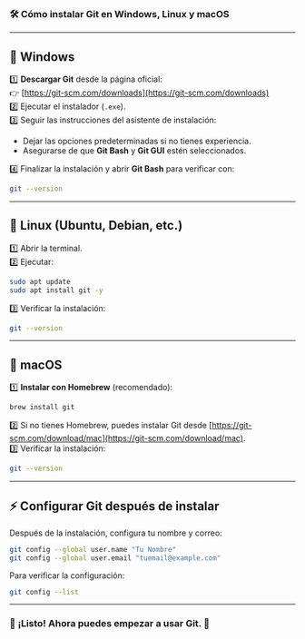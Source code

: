 ### 🛠️ **Cómo instalar Git en Windows, Linux y macOS**  

---

## **🔹 Windows**  
1️⃣ **Descargar Git** desde la página oficial:  
   👉 [https://git-scm.com/downloads](https://git-scm.com/downloads)  
2️⃣ Ejecutar el instalador (`.exe`).  
3️⃣ Seguir las instrucciones del asistente de instalación:  
   - Dejar las opciones predeterminadas si no tienes experiencia.  
   - Asegurarse de que **Git Bash** y **Git GUI** estén seleccionados. 
   
4️⃣ Finalizar la instalación y abrir **Git Bash** para verificar con:  
   ```bash
   git --version
   ```

---

## **🔹 Linux (Ubuntu, Debian, etc.)**  
1️⃣ Abrir la terminal.  
2️⃣ Ejecutar:  
   ```bash
   sudo apt update
   sudo apt install git -y
   ```  
3️⃣ Verificar la instalación:  
   ```bash
   git --version
   ```

---

## **🔹 macOS**  
1️⃣ **Instalar con Homebrew** (recomendado):  
   ```bash
   brew install git
   ```  
2️⃣ Si no tienes Homebrew, puedes instalar Git desde [https://git-scm.com/download/mac](https://git-scm.com/download/mac).  
3️⃣ Verificar la instalación:  
   ```bash
   git --version
   ```

---

## **⚡ Configurar Git después de instalar**
Después de la instalación, configura tu nombre y correo:  
```bash
git config --global user.name "Tu Nombre"
git config --global user.email "tuemail@example.com"
```
Para verificar la configuración:  
```bash
git config --list
```

---

### 🎯 **¡Listo! Ahora puedes empezar a usar Git. 🚀**